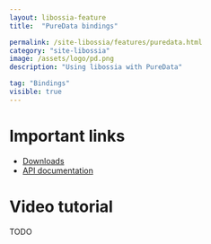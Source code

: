 ```yaml
---
layout: libossia-feature
title:  "PureData bindings"

permalink: /site-libossia/features/puredata.html
category: "site-libossia"
image: /assets/logo/pd.png
description: "Using libossia with PureData"

tag: "Bindings"
visible: true
---
```


# Important links

* [Downloads](../download.html#pd-binding)
* [API documentation](https://ossia.io/ossia-docs/?plaintext--pd)

# Video tutorial

TODO
